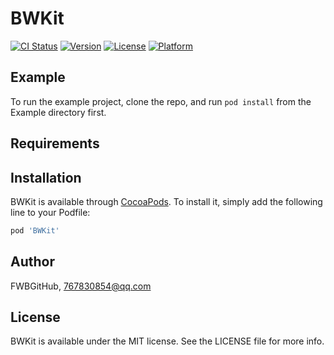 # BWKit

[![CI Status](https://img.shields.io/travis/FWBGitHub/BWKit.svg?style=flat)](https://travis-ci.org/FWBGitHub/BWKit)
[![Version](https://img.shields.io/cocoapods/v/BWKit.svg?style=flat)](https://cocoapods.org/pods/BWKit)
[![License](https://img.shields.io/cocoapods/l/BWKit.svg?style=flat)](https://cocoapods.org/pods/BWKit)
[![Platform](https://img.shields.io/cocoapods/p/BWKit.svg?style=flat)](https://cocoapods.org/pods/BWKit)

## Example

To run the example project, clone the repo, and run `pod install` from the Example directory first.

## Requirements

## Installation

BWKit is available through [CocoaPods](https://cocoapods.org). To install
it, simply add the following line to your Podfile:

```ruby
pod 'BWKit'
```

## Author

FWBGitHub, 767830854@qq.com

## License

BWKit is available under the MIT license. See the LICENSE file for more info.
